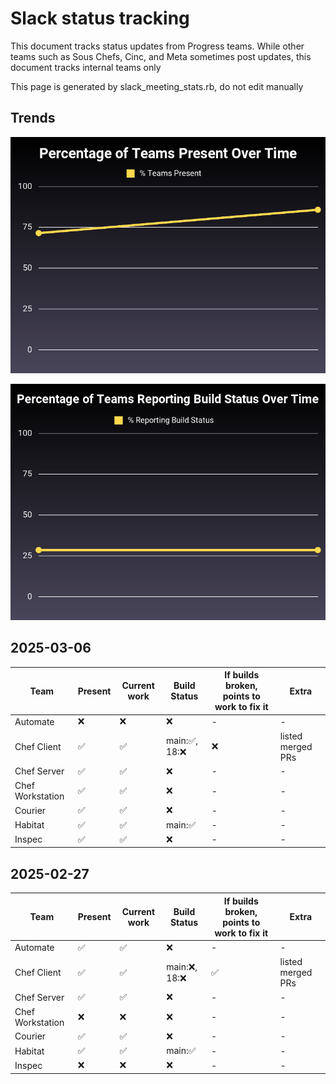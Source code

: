 # Slack status tracking
This document tracks status updates from Progress teams. While other teams such as Sous Chefs, Cinc, and Meta sometimes post updates, this document tracks internal teams only

This page is generated by slack_meeting_stats.rb, do not edit manually

## Trends

![Attendance](images/attendance.png)

![Build Status Reports](images/build_status.png)
## 2025-03-06

| Team | Present | Current work | Build Status | If builds broken, points to work to fix it | Extra |
| --- | ---- | --- | --- | --- | --- |
| Automate | ❌ | ❌ | ❌ | - | - |
| Chef Client | ✅ | ✅ | main:✅, 18:❌ | ❌ | listed merged PRs |
| Chef Server | ✅ | ✅ | ❌ | - | - |
| Chef Workstation | ✅ | ✅ | ❌ | - | - |
| Courier | ✅ | ✅ | ❌ | - | - |
| Habitat | ✅ | ✅ | main:✅ | - | - |
| Inspec | ✅ | ✅ | ❌ | - | - |

## 2025-02-27

| Team | Present | Current work | Build Status | If builds broken, points to work to fix it | Extra |
| --- | ---- | --- | --- | --- | --- |
| Automate | ✅ | ✅ | ❌ | - | - |
| Chef Client | ✅ | ✅ | main:❌, 18:❌ | ✅ | listed merged PRs |
| Chef Server | ✅ | ✅ | ❌ | - | - |
| Chef Workstation | ❌ | ❌ | ❌ | - | - |
| Courier | ✅ | ✅ | ❌ | - | - |
| Habitat | ✅ | ✅ | main:✅ | - | - |
| Inspec | ❌ | ❌ | ❌ | - | - |
